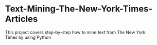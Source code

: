 # Text-Mining-The-New-York-Times-Articles
This project covers step-by-step how to mine text from The New York Times by using Python


